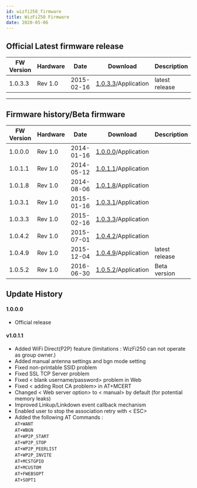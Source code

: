 ```yaml
---
id: wizfi250_firmware
title: WizFi250 Firmware
date: 2020-05-06
---
```


## Official Latest firmware release

| FW Version | Hardware | Date       | Download                                                                         | Description    |
| ---------- | -------- | ---------- | -------------------------------------------------------------------------------- | -------------- |
| 1.0.3.3    | Rev 1.0  | 2015-02-16 | <a href="/img/products/wizfi250/wizfi250firmware/wizfi250_1.0.3.3.zip" target="_blank">1.0.3.3</a>/Application | latest release |

-----

## Firmware history/Beta firmware

| FW Version | Hardware | Date       | Download                                                                         | Description    |
| ---------- | -------- | ---------- | -------------------------------------------------------------------------------- | -------------- |
| 1.0.0.0    | Rev 1.0  | 2014-01-16 | <a href="/img/products/wizfi250/wizfi250firmware/wizfi250_1.0.0.0.zip" target="_blank">1.0.0.0</a>/Application |                |
| 1.0.1.1    | Rev 1.0  | 2014-05-12 | <a href="/img/products/wizfi250/wizfi250firmware/wizfi250_1.0.1.1.zip" target="_blank">1.0.1.1</a>/Application |                |
| 1.0.1.8    | Rev 1.0  | 2014-08-06 | <a href="/img/products/wizfi250/wizfi250firmware/wizfi250_1.0.1.8.zip" target="_blank">1.0.1.8</a>/Application |                |
| 1.0.3.1    | Rev 1.0  | 2015-01-16 | <a href="/img/products/wizfi250/wizfi250firmware/wizfi250_1.0.3.1.zip" target="_blank">1.0.3.1</a>/Application |                |
| 1.0.3.3    | Rev 1.0  | 2015-02-16 | <a href="/img/products/wizfi250/wizfi250firmware/wizfi250_1.0.3.3.zip" target="_blank">1.0.3.3</a>/Application |                |
| 1.0.4.2    | Rev 1.0  | 2015-07-01 | <a href="/img/products/wizfi250/wizfi250firmware/wizfi250_1.0.4.2.zip" target="_blank">1.0.4.2</a>/Application |                |
| 1.0.4.9    | Rev 1.0  | 2015-12-04 | <a href="/img/products/wizfi250/wizfi250firmware/wizfi250_1.0.4.9.zip" target="_blank">1.0.4.9</a>/Application | latest release |
| 1.0.5.2    | Rev 1.0  | 2016-06-30 | <a href="/img/products/wizfi250/wizfi250firmware/wizfi250_1.0.5.2.zip" target="_blank">1.0.5.2</a>/Application | Beta version   |

## Update History

#### 1.0.0.0

  - Official release

#### v1.0.1.1

  - Added WiFi Direct(P2P) feature (limitations : WizFi250 can not
    operate as group owner.)
  - Added manual antenna settings and bgn mode setting
  - Fixed non-printable SSID problem
  - Fixed SSL TCP Server problem
  - Fixed < blank username/password> problem in Web
  - Fixed < adding Root CA problem> in AT+MCERT
  - Changed < Web server option> to < manual> by default (for
    potential memory leaks)
  - Improved Linkup/Linkdown event callback mechanism
  - Enabled user to stop the association retry with < ESC>
  - Added the following AT Commands :  
    `AT+WANT`  
    `AT+WBGN`  
    `AT+WP2P_START`  
    `AT+WP2P_STOP`  
    `AT+WP2P_PEERLIST`  
    `AT+WP2P_INVITE`  
    `AT+MCSTGPIO`  
    `AT+MCUSTOM`  
    `AT+FWEBSOPT`  
    `AT+SOPT1`
